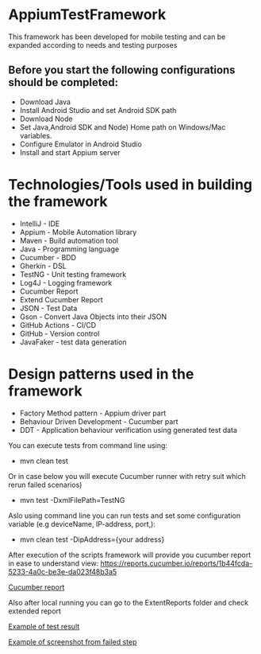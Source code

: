 # AppiumTestFramework 
This framework has been developed for mobile testing and can be expanded according to needs and testing purposes

## Before you start the following configurations should be completed:
- Download Java
- Install Android Studio and set Android SDK path
- Download Node
- Set Java,Android SDK and Node) Home path on Windows/Mac variables.
- Configure Emulator in Android Studio
- Install and start Appium server


Technologies/Tools used in building the framework
=================================================
- IntelliJ - IDE
- Appium - Mobile Automation library
- Maven - Build automation tool
- Java - Programming language
- Cucumber - BDD
- Gherkin - DSL
- TestNG - Unit testing framework
- Log4J - Logging framework
- Cucumber Report 
- Extend Cucumber Report
- JSON - Test Data
- Gson - Convert Java Objects into their JSON
- GitHub Actions - CI/CD
- GitHub - Version control
- JavaFaker - test data generation

  
Design patterns used in the framework
=================================================
- Factory Method pattern - Appium driver part
- Behaviour Driven Development - Cucumber part
- DDT - Application behaviour verification using generated test data 
  

You can execute tests from command line using:
- mvn clean test

Or in case below you will execute Cucumber runner with retry suit which rerun failed scenarios)
- mvn test -DxmlFilePath=TestNG  

Aslo using command line you can run tests 
and set some configuration variable (e.g deviceName, IP-address, port,):
- mvn clean test -DipAddress={your address}

After execution of the scripts framework will provide you cucumber report in ease to understand view:
https://reports.cucumber.io/reports/1b44fcda-5233-4a0c-be3e-da023f48b3a5

[Cucumber report](images/CucumberReport.PNG)

Also after local running you can go to the ExtentReports folder and check extended report

[Example of test result](images/ExtentReport1.png)

[Example of screenshot from failed step](images/ExtentReport2.png)
